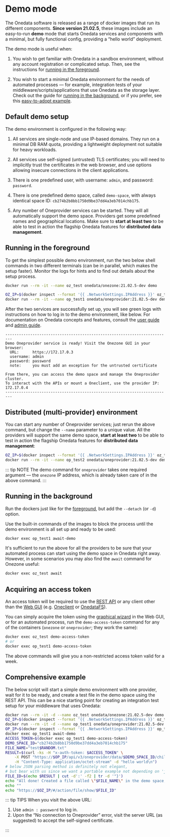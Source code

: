 # Demo mode

<!-- TODO VFS-11848 add examples regarding oneclient, onedatafs, onedatarestfs, onedatafilerestclient -->

<!-- TODO VFS-11848 comprehensive example with OZ, OP and OC and a single await on OC -->

<!-- TODO VFS-11848 cross-references from different sections here and back 
                    (interfaces, quickstarts)
-->

<!-- TODO VFS-11766 change all image tags to `${RELEASE}` when the 21.02.5 release is live. -->

<!-- TODO VFS-11766 
    Consider adding a script to packages.onedata.org, used like this:

    curl https://packages.onedata.org/demo.sh | bash -s --providers 3 --clients 3

    that would do the stuff described here and give you a nice output where to find
    the deployed services.
-->

<!-- TODO VFS-11766 link to the section about releases (when it's there) -->

The Onedata software is released as a range of docker images that run its different
components. **Since version 21.02.5**, these images include an easy-to-run **demo** mode
that starts Onedata services and components with a minimal, but fully functional config,
providing a “hello world” deployment.

The demo mode is useful when:

1. You wish to get familiar with Onedata in a sandbox environment, without any account
   registration or complicated setup. Then, see the instructions for
   [running in the foreground][].

2. You wish to start a minimal Onedata environment for the needs of automated processes —
   for example, integration tests of your middleware/scripts/applications that use Onedata
   as the storage layer. Check out the guide for [running in the background][], or if you
   prefer, see this [easy-to-adopt example][comprehensive example].

## Default demo setup

The demo environment is configured in the following way:

1. All services are single-node and use IP-based domains. They run on a minimal DB
   RAM quota, providing a lightweight deployment not suitable for heavy workloads.

2. All services use self-signed (untrusted) TLS certificates; you will need to implicitly
   trust the certificates in the web browser, and use options allowing insecure
   connections in the client applications.

3. There is one predefined user, with username: `admin`, and password: `password`.

4. There is one predefined demo space, called `demo-space`, with always identical space
   ID: `cb274b2b8bb1750d9be37dd4a3eb7014chb175`.

5. Any number of Oneprovider services can be started. They will all automatically support
   the demo space. Providers get some predefined names and geographical locations. Make
   sure to **start at least two** to be able to test in action the flagship Onedata
   features for **distributed data management**.

## Running in the foreground

To get the simplest possible demo environment, run the two below shell commands in two
different terminals (can be in parallel, which makes the setup faster). Monitor the logs
for hints and to find out details about the setup process.

```bash
docker run --rm -it --name oz_test onedata/onezone:21.02.5-dev demo
```

```bash
OZ_IP=$(docker inspect --format '{{ .NetworkSettings.IPAddress }}' oz_test)
docker run --rm -it --name op_test1 onedata/oneprovider:21.02.5-dev demo $OZ_IP
```

After the two services are successfully set up, you will see green logs with instructions
on how to log in to the demo environment, like below. For documentation on Onedata
concepts and features, consult the [user guide][] and [admin guide][].

```
-------------------------------------------------------------------------
Demo Oneprovider service is ready! Visit the Onezone GUI in your browser:
  URL:      https://172.17.0.3
  username: admin
  password: password
  note:     you must add an exception for the untrusted certificate

From there, you can access the demo space and manage the Oneprovider cluster.
To interact with the APIs or mount a Oneclient, use the provider IP: 172.17.0.4
-------------------------------------------------------------------------
```

## Distributed (multi-provider) environment

You can start any number of Oneprovider services; just rerun the above command, but change
the `--name` parameter to a unique value. All the providers will support the same demo
space, **start at least two** to be able to test in action the flagship Onedata features
for **distributed data management**:

```bash
OZ_IP=$(docker inspect --format '{{ .NetworkSettings.IPAddress }}' oz_test)
docker run --rm -it --name op_test2 onedata/oneprovider:21.02.5-dev demo $OZ_IP
```

::: tip NOTE
The demo command for `oneprovider` takes one required argument — the `onezone` IP address,
which is already taken care of in the above command.
:::

## Running in the background

Run the dockers just like for the [foreground][running in the foreground], but add the
`--detach` (or `-d`) option.

Use the built-in commands of the images to block the process until the demo environment
is all set up and ready to be used:

```bash
docker exec op_test1 await-demo
```

It's sufficient to run the above for all the providers to be sure that your automated
process can start using the demo space in Onedata right away. However, in some scenarios
you may also find the `await` command for Onezone useful:

```bash
docker exec oz_test await
```

## Acquiring an access token

An access token will be required to use the [REST API][] or any client other than the
[Web GUI][] (e.g. [Oneclient][] or [OnedataFS][]).

You can simply acquire the token using the [graphical wizard][token via gui] in the Web
GUI, or for an automated process, run the `demo-access-token` command for any of the
containers (`onezone` or `oneprovider`; they work the same):

```bash
docker exec oz_test demo-access-token
# or
docker exec op_test1 demo-access-token
```

The above commands will give you a non-restricted access token valid for a week.

## Comprehensive example

The below script will start a simple demo environment with one provider, wait for it to be
ready, and create a test file in the demo space using the REST API. This can be a nice
starting point for creating an integration test setup for your middleware that uses
Onedata:

```bash
docker run --rm -it -d --name oz_test onedata/onezone:21.02.5-dev demo
OZ_IP=$(docker inspect --format '{{ .NetworkSettings.IPAddress }}' oz_test)
docker run --rm -it -d --name op_test1 onedata/oneprovider:21.02.5-dev demo $OZ_IP
OP_IP=$(docker inspect --format '{{ .NetworkSettings.IPAddress }}' op_test1)
docker exec op_test1 await-demo
ACCESS_TOKEN=$(docker exec op_test1 demo-access-token)
DEMO_SPACE_ID="cb274b2b8bb1750d9be37dd4a3eb7014chb175"
FILE_NAME="test$RANDOM.txt"
RESULT=$(curl -ks -H "x-auth-token: $ACCESS_TOKEN" \
    -X POST "https://$OP_IP/api/v3/oneprovider/data/$DEMO_SPACE_ID/children?name=$FILE_NAME" \
    -H "Content-Type: application/octet-stream" -d "hello world\n")
# below JSON parsing method is definitely not elegant, 
# but bear with us since we want a portable example not depending on 'jq'
FILE_ID=$(echo $RESULT | cut -d':' -f2 | tr -d '"}')
echo "All done! Created a file called \"$FILE_NAME\" in the demo space; view it here:"
echo ""
echo "https://$OZ_IP/#/action/file/show/$FILE_ID"
```

::: tip TIPS
When you visit the above URL:

1. Use `admin : password` to log in.
2. Upon the “No connection to Oneprovider” error, visit the server URL (as suggested) to
   accept the self-signed certificate.

:::

<!-- References -->

[running in the foreground]: #running-in-the-foreground

[running in the background]: #running-in-the-background

<!-- TODO VFS-11766 rethink the overview/quickstart approach -->

<!-- TODO VFS-11766 is it better to link to overview or quickstart? -->

[user guide]: ../user-guide/quickstart.md

[admin guide]: ../admin-guide/overview.md

[Web GUI]: ../user-guide/web-file-browser.md

[REST API]: ../user-guide/rest-api.md

[Oneclient]: ../user-guide/oneclient.md

[OnedataFS]: ../user-guide/onedatafs.md

[token via gui]: ../user-guide/tokens.md#gui-guide

[comprehensive example]: #comprehensive-example
